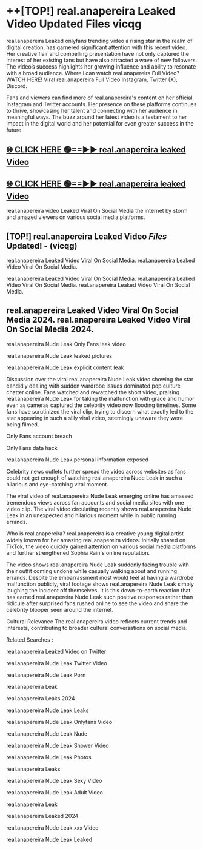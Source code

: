 # ++[TOP!] real.anapereira Leaked Video Updated Files vicqg<br>

real.anapereira Leaked onlyfans trending video a rising star in the realm of digital creation, has garnered significant attention with this recent video. Her creative flair and compelling presentation have not only captured the interest of her existing fans but have also attracted a wave of new followers. The video’s success highlights her growing influence and ability to resonate with a broad audience.
Where i can watch real.anapereira Full Video? WATCH HERE! Viral real.anapereira Full Video Instagram, Twitter (X), Discord.


Fans and viewers can find more of real.anapereira's content on her official Instagram and Twitter accounts. Her presence on these platforms continues to thrive, showcasing her talent and connecting with her audience in meaningful ways. The buzz around her latest video is a testament to her impact in the digital world and her potential for even greater success in the future.


## [🌐 CLICK HERE 🟢==►► real.anapereira leaked Video ](https://xnudes.xyz/go)

## [🌐 CLICK HERE 🟢==►► real.anapereira leaked Video ](https://xnudes.xyz/go)



real.anapereira video Leaked Viral On Social Media the internet by storm and amazed viewers on various social media platforms.


## [TOP!] real.anapereira Leaked Video *Files* Updated! - (vicqg)

real.anapereira Leaked Video Viral On Social Media. real.anapereira Leaked Video Viral On Social Media.

real.anapereira Leaked Video Viral On Social Media. real.anapereira Leaked Video Viral On Social Media. real.anapereira Leaked Video Viral On Social Media.


## real.anapereira Leaked Video Viral On Social Media 2024. real.anapereira Leaked Video Viral On Social Media 2024.
real.anapereira Nude Leak Only Fans leak video

real.anapereira Nude Leak leaked pictures

real.anapereira Nude Leak explicit content leak

Discussion over the viral real.anapereira Nude Leak video showing the star candidly dealing with sudden wardrobe issues dominated pop culture chatter online. Fans watched and rewatched the short video, praising real.anapereira Nude Leak for taking the malfunction with grace and humor even as cameras captured the celebrity video now flooding timelines. Some fans have scrutinized the viral clip, trying to discern what exactly led to the star appearing in such a silly viral video, seemingly unaware they were being filmed.


Only Fans account breach

Only Fans data hack

real.anapereira Nude Leak personal information exposed

Celebrity news outlets further spread the video across websites as fans could not get enough of watching real.anapereira Nude Leak in such a hilarious and eye-catching viral moment.


The viral video of real.anapereira Nude Leak emerging online has amassed tremendous views across fan accounts and social media sites with one video clip. The viral video circulating recently shows real.anapereira Nude Leak in an unexpected and hilarious moment while in public running errands.


Who is real.anapereira? real.anapereira is a creative young digital artist widely known for her amazing real.anapereira videos. Initially shared on TikTok, the video quickly gained attention on various social media platforms and further strengthened Sophia Rain's online reputation.

The video shows real.anapereira Nude Leak suddenly facing trouble with their outfit coming undone while casually walking about and running errands. Despite the embarrassment most would feel at having a wardrobe malfunction publicly, viral footage shows real.anapereira Nude Leak simply laughing the incident off themselves. It is this down-to-earth reaction that has earned real.anapereira Nude Leak such positive responses rather than ridicule after surprised fans rushed online to see the video and share the celebrity blooper seen around the internet.

Cultural Relevance The real.anapereira video reflects current trends and interests, contributing to broader cultural conversations on social media.

Related Searches :

real.anapereira Leaked Video on Twitter

real.anapereira Nude Leak Twitter Video

real.anapereira Nude Leak Porn

real.anapereira Leak 

real.anapereira Leaks 2024

real.anapereira Nude Leak Leaks

real.anapereira Nude Leak Onlyfans Video

real.anapereira Nude Leak Nude

real.anapereira Nude Leak Shower Video

real.anapereira Nude Leak Photos

real.anapereira Leaks

real.anapereira Nude Leak Sexy Video

real.anapereira Nude Leak Adult Video

real.anapereira Leak

real.anapereira Leaked 2024

real.anapereira Nude Leak xxx Video

real.anapereira Nude Leak Leaked